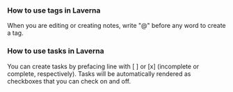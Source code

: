 ### How to use tags in Laverna

When you are editing or creating notes, write "@" before any word to create a tag.

### How to use tasks in Laverna

You can create tasks by prefacing line with [ ] or [x] (incomplete or complete, respectively). Tasks will be automatically rendered as checkboxes that you can check on and off.
